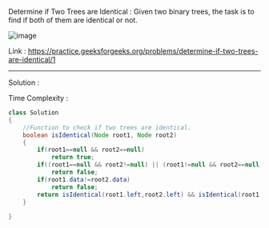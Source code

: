 Determine if Two Trees are Identical :
Given two binary trees, the task is to find if both of them are identical or not. 

![image](https://user-images.githubusercontent.com/23376002/159714919-535113de-0aa0-4b18-a331-03d02d14bdd2.png)

Link : https://practice.geeksforgeeks.org/problems/determine-if-two-trees-are-identical/1


---------------------------------------------------------------------------------------------------------------------------------------------


Solution :

Time Complexity : 


```java
class Solution
{
    //Function to check if two trees are identical.
	boolean isIdentical(Node root1, Node root2)
	{
	    if(root1==null && root2==null)
	        return true;
	    if((root1==null && root2!=null) || (root1!=null && root2==null))
	        return false;
	    if(root1.data!=root2.data)
	        return false;
	    return isIdentical(root1.left,root2.left) && isIdentical(root1.right,root2.right);
	}
	
}
```



